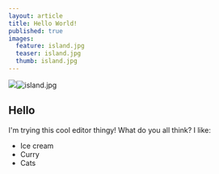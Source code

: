 ```yaml
---
layout: article
title: Hello World!
published: true
images:
  feature: island.jpg
  teaser: island.jpg
  thumb: island.jpg
---
```

![]({{site.baseurl}}/_posts/island.jpg)![island.jpg]({{site.baseurl}}/_posts/island.jpg)

## Hello
I'm trying this cool editor thingy! What do you all think?
I like:
- Ice cream
- Curry
- Cats
